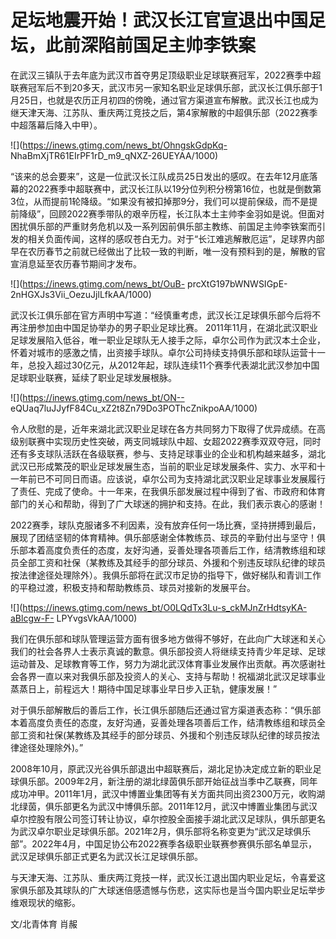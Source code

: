 # 足坛地震开始！武汉长江官宣退出中国足坛，此前深陷前国足主帅李铁案

在武汉三镇队于去年底为武汉市首夺男足顶级职业足球联赛冠军，2022赛季中超联赛冠军后不到20多天，武汉市另一家知名职业足球俱乐部，武汉长江俱乐部于1月25日，也就是农历正月初四的傍晚，通过官方渠道宣布解散。武汉长江也成为继天津天海、江苏队、重庆两江竞技之后，第4家解散的中超俱乐部（2022赛季中超落幕后降入中甲）。

![](https://inews.gtimg.com/news_bt/OhngskGdpKq-
NhaBmXjTR61EIrPF1rD_m9_qNXZ-26UEYAA/1000)

“该来的总会要来”，这是一位武汉长江队成员25日发出的感叹。在去年12月底落幕的2022赛季中超联赛中，武汉长江队以19分位列积分榜第16位，也就是倒数第3位，从而提前1轮降级。“如果没有被扣掉那9分，我们可以提前保级，而不是提前降级”，回顾2022赛季带队的艰辛历程，长江队本土主帅李金羽如是说。但面对困扰俱乐部的严重财务危机以及一系列因前俱乐部主教练、前国足主帅李铁案而引发的相关负面传闻，这样的感叹苍白无力。对于“长江难逃解散厄运”，足球界内部早在农历春节之前就已经做出了比较一致的判断，唯一没有预料到的是，解散的官宣消息延至农历春节期间才发布。

![](https://inews.gtimg.com/news_bt/OuB-
prcXtG197bWNWSIGpE-2nHGXJs3Vii_OezuJjlLfkAA/1000)

武汉长江俱乐部在官方声明中写道：“经慎重考虑，武汉长江足球俱乐部今后将不再注册参加由中国足协举办的男子职业足球比赛。
2011年11月，在湖北武汉职业足球发展陷入低谷，唯一职业足球队无人接手之际，卓尔公司作为武汉本土企业，怀着对城市的感激之情，出资接手球队。卓尔公司持续支持俱乐部和球队运营十一年，总投入超过30亿元，从2012年起，球队连续11个赛季代表湖北武汉参加中国足球职业联赛，延续了职业足球发展根脉。

![](https://inews.gtimg.com/news_bt/ON--
eQUaq7luJJyfF84Cu_xZ2t8Zn79Do3POThcZnikpoAA/1000)

令人欣慰的是，近年来湖北武汉职业足球在各方共同努力下取得了优异成绩。在高级别联赛中实现历史性突破，两支同城球队中超、女超2022赛季双双夺冠，同时还有多支球队活跃在各级联赛，参与、支持足球事业的企业和机构越来越多，湖北武汉已形成繁茂的职业足球发展生态，当前的职业足球发展条件、实力、水平和十一年前已不可同日而语。应该说，卓尔公司为支持湖北武汉职业足球事业发展履行了责任、完成了使命。十一年来，在我俱乐部发展过程中得到了省、市政府和体育部门的关心和帮助，得到了广大球迷的拥护和支持。在此，我们表示衷心的感谢！

2022赛季，球队克服诸多不利因素，没有放弃任何一场比赛，坚持拼搏到最后，展现了团结坚韧的体育精神。俱乐部感谢全体教练员、球员的辛勤付出与坚守！俱乐部本着高度负责任的态度，友好沟通，妥善处理各项善后工作，结清教练组和球员全部工资和社保（某教练及其经手的部分球员、外援和个别违反球队纪律的球员按法律途径处理除外）。我俱乐部将在武汉市足协的指导下，做好梯队和青训工作的平稳过渡，积极支持和帮助教练员、球员对接新的发展平台。

![](https://inews.gtimg.com/news_bt/O0LQdTx3Lu-s_ckMJnZrHdtsyKA-aBlcgw-F-
LPYvgsVkAA/1000)

我们在俱乐部和球队管理运营方面有很多地方做得不够好，在此向广大球迷和关心我们的社会各界人士表示真诚的歉意。俱乐部投资人将继续支持青少年足球、足球运动普及、足球教育等工作，努力为湖北武汉体育事业发展作出贡献。再次感谢社会各界一直以来对我俱乐部及投资人的关心、支持与帮助！祝福湖北武汉足球事业蒸蒸日上，前程远大！期待中国足球事业早日步入正轨，健康发展！”

对于俱乐部解散后的善后工作，长江俱乐部随后还通过官方渠道表态称：“俱乐部本着高度负责任的态度，友好沟通，妥善处理各项善后工作，结清教练组和球员全部工资和社保(某教练及其经手的部分球员、外援和个别违反球队纪律的球员按法律途径处理除外)。”

2008年10月，原武汉光谷俱乐部退出中超联赛后，湖北足协决定成立新的职业足球俱乐部。2009年2月，新注册的湖北绿茵俱乐部开始征战当季中乙联赛，同年成功冲甲。2011年1月，武汉中博置业集团等有关方面共同出资2300万元，收购湖北绿茵，俱乐部更名为武汉中博俱乐部。2011年12月，武汉中博置业集团与武汉卓尔控股有限公司签订转让协议，卓尔控股全面接手湖北武汉足球队，俱乐部更名为武汉卓尔职业足球俱乐部。2021年2月，俱乐部将名称变更为“武汉足球俱乐部”。2022年4月，中国足协公布2022赛季各级职业联赛参赛俱乐部名单显示，武汉足球俱乐部正式更名为武汉长江足球俱乐部。

与天津天海、江苏队、重庆两江竞技一样，武汉长江退出国内职业足坛，令喜爱这家俱乐部及其球队的广大球迷倍感遗憾与伤悲，这实际也是当今国内职业足坛举步维艰现状的缩影。

文/北青体育 肖赧

